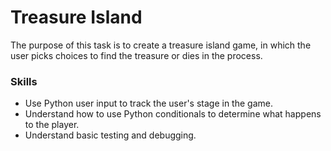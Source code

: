 # Treasure Island
The purpose of this task is to create a treasure island game, in which the user picks choices to find the treasure or dies in the process.

### Skills
- Use Python user input to track the user's stage in the game.
- Understand how to use Python conditionals to determine what happens to the player.
- Understand basic testing and debugging.
